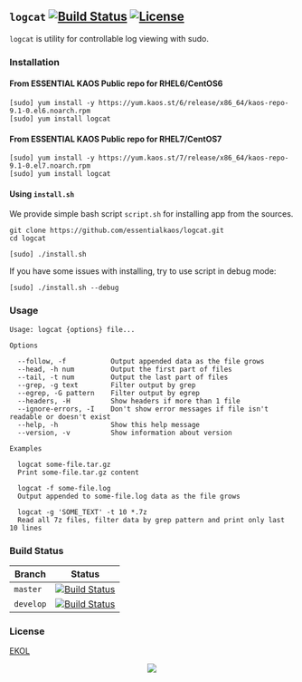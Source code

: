 ## `logcat` [![Build Status](https://travis-ci.org/essentialkaos/logcat.svg?branch=master)](https://travis-ci.org/essentialkaos/logcat) [![License](https://gh.kaos.st/ekol.svg)](https://essentialkaos.com/ekol)

`logcat` is utility for controllable log viewing with sudo.

### Installation

#### From ESSENTIAL KAOS Public repo for RHEL6/CentOS6

```
[sudo] yum install -y https://yum.kaos.st/6/release/x86_64/kaos-repo-9.1-0.el6.noarch.rpm
[sudo] yum install logcat
```


#### From ESSENTIAL KAOS Public repo for RHEL7/CentOS7

```
[sudo] yum install -y https://yum.kaos.st/7/release/x86_64/kaos-repo-9.1-0.el7.noarch.rpm
[sudo] yum install logcat
```

#### Using `install.sh`
We provide simple bash script `script.sh` for installing app from the sources.

```
git clone https://github.com/essentialkaos/logcat.git
cd logcat

[sudo] ./install.sh
```

If you have some issues with installing, try to use script in debug mode:

```
[sudo] ./install.sh --debug
```

### Usage

```
Usage: logcat {options} file...

Options

  --follow, -f           Output appended data as the file grows
  --head, -h num         Output the first part of files
  --tail, -t num         Output the last part of files
  --grep, -g text        Filter output by grep
  --egrep, -G pattern    Filter output by egrep
  --headers, -H          Show headers if more than 1 file
  --ignore-errors, -I    Don't show error messages if file isn't readable or doesn't exist
  --help, -h             Show this help message
  --version, -v          Show information about version

Examples

  logcat some-file.tar.gz
  Print some-file.tar.gz content

  logcat -f some-file.log
  Output appended to some-file.log data as the file grows

  logcat -g 'SOME_TEXT' -t 10 *.7z
  Read all 7z files, filter data by grep pattern and print only last 10 lines

```

### Build Status

| Branch | Status |
|--------|--------|
| `master` | [![Build Status](https://travis-ci.org/essentialkaos/logcat.svg?branch=master)](https://travis-ci.org/essentialkaos/logcat) |
| `develop` | [![Build Status](https://travis-ci.org/essentialkaos/logcat.svg?branch=develop)](https://travis-ci.org/essentialkaos/logcat) |

### License

[EKOL](https://essentialkaos.com/ekol)

<p align="center"><a href="https://essentialkaos.com"><img src="https://gh.kaos.st/ekgh.svg"/></a></p>
